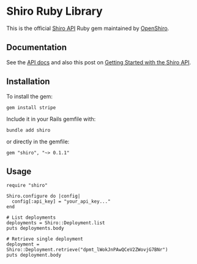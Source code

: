 # Shiro Ruby Library

This is the official [Shiro API](https://openshiro.com/api/v1/docs) Ruby gem maintained by [OpenShiro](https://openshiro.com).

## Documentation

See the [API docs](https://openshiro.com/api/v1/docs) and also this post on [Getting Started with the Shiro API](https://openshiro.com/docs/getting-started-with-the-shiro-api).

## Installation

To install the gem:

`gem install stripe`

Include it in your Rails gemfile with:

`bundle add shiro`

or directly in the gemfile:

`gem "shiro", "~> 0.1.1"`

## Usage

````
require "shiro"

Shiro.configure do |config|
  config[:api_key] = "your_api_key..."
end

# List deployments
deployments = Shiro::Deployment.list
puts deployments.body

# Retrieve single deployment
deployment = Shiro::Deployment.retrieve("dpmt_lWokJnPAwQCeV2ZWovjG7BNr")
puts deployment.body
````
